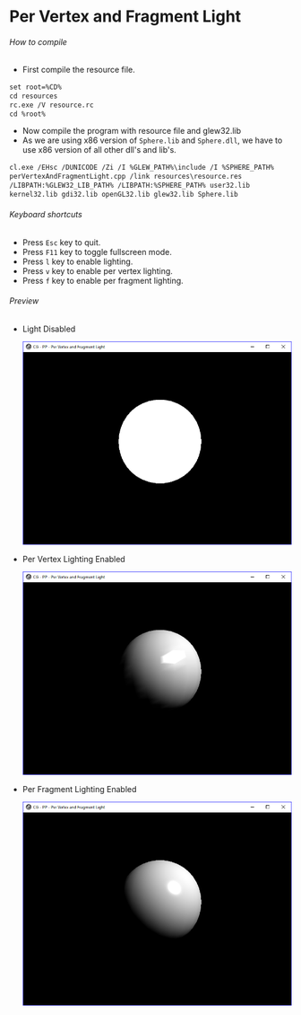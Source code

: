 # Per Vertex and Fragment Light

###### How to compile

*   First compile the resource file.

```
set root=%CD%
cd resources
rc.exe /V resource.rc
cd %root%
```

*   Now compile the program with resource file and glew32.lib
*   As we are using x86 version of `Sphere.lib` and `Sphere.dll`, we have to use x86 version of all other dll's and lib's.

```
cl.exe /EHsc /DUNICODE /Zi /I %GLEW_PATH%\include /I %SPHERE_PATH% perVertexAndFragmentLight.cpp /link resources\resource.res /LIBPATH:%GLEW32_LIB_PATH% /LIBPATH:%SPHERE_PATH% user32.lib kernel32.lib gdi32.lib openGL32.lib glew32.lib Sphere.lib
```

###### Keyboard shortcuts

*   Press `Esc` key to quit.
*   Press `F11` key to toggle fullscreen mode.
*   Press `l` key to enable lighting.
*   Press `v` key to enable per vertex lighting.
*   Press `f` key to enable per fragment lighting.

###### Preview

*   Light Disabled

    ![lightDisabled][lightdisabled-image]

*   Per Vertex Lighting Enabled

    ![perVertexLightEnabled][pervertexlightenabled-image]

*   Per Fragment Lighting Enabled

    ![perFragmentLightEnabled][perfragmentlightenabled-image]

[//]: # "Image declaration"
[lightdisabled-image]: ./preview/lightDisabled.png "Light Disabled"
[pervertexlightenabled-image]: ./preview/perVertexLightEnabled.png "Per Vertex Light Enabled"
[perfragmentlightenabled-image]: ./preview/perFragmentLightEnabled.png "Per Fragment Light Enabled"
